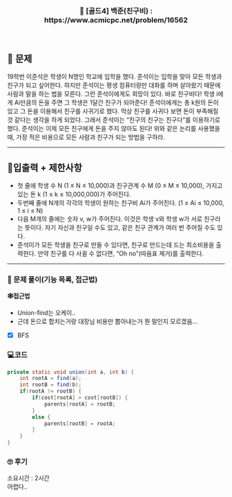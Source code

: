 <h3 align="center"> 
    📢  [골드4] 백준(친구비) : https://www.acmicpc.net/problem/16562
</h3>

<br>

## 🚀 문제

19학번 이준석은 학생이 N명인 학교에 입학을 했다. 준석이는 입학을 맞아 모든 학생과 친구가 되고 싶어한다. 하지만 준석이는 평생 컴퓨터랑만 대화를 하며 살아왔기 때문에 사람과 말을 하는 법을 모른다. 그런 준석이에게도 희망이 있다. 바로 친구비다!
학생 i에게 Ai만큼의 돈을 주면 그 학생은 1달간 친구가 되어준다! 준석이에게는 총 k원의 돈이 있고 그 돈을 이용해서 친구를 사귀기로 했다. 막상 친구를 사귀다 보면 돈이 부족해질 것 같다는 생각을 하게 되었다. 그래서 준석이는 “친구의 친구는 친구다”를 이용하기로 했다.
준석이는 이제 모든 친구에게 돈을 주지 않아도 된다!
위와 같은 논리를 사용했을 때, 가장 적은 비용으로 모든 사람과 친구가 되는 방법을 구하라.

---

## 🚦입출력 + 제한사항

- 첫 줄에 학생 수 N (1 ≤ N ≤ 10,000)과 친구관계 수 M (0 ≤ M ≤ 10,000), 가지고 있는 돈 k (1 ≤ k ≤ 10,000,000)가 주어진다.
- 두번째 줄에 N개의 각각의 학생이 원하는 친구비 Ai가 주어진다. (1 ≤ Ai ≤ 10,000, 1 ≤ i ≤ N)
- 다음 M개의 줄에는 숫자 v, w가 주어진다. 이것은 학생 v와 학생 w가 서로 친구라는 뜻이다. 자기 자신과 친구일 수도 있고, 같은 친구 관계가 여러 번 주어질 수도 있다.
- 준석이가 모든 학생을 친구로 만들 수 있다면, 친구로 만드는데 드는 최소비용을 출력한다. 만약 친구를 다 사귈 수 없다면, “Oh no”(따옴표 제거)를 출력한다.

---

### 📜 문제 풀이(기능 목록, 접근법)
**🕸접근법**
- Union-find는 오케이..
- 근데 돈으로 합치는거랑 대장님 비용만 뽑아내는거 뭔 말인지 모르겠음...

- [x] BFS

### 💻코드

```java
private static void union(int a, int b) {
	int rootA = find(a);
	int rootB = find(b);
	if(rootA != rootB) {
		if(cost[rootA] > cost[rootB]) {
			parents[rootA] = rootB; 
		}
		else {
			parents[rootB] = rootA;
		}
	}
}
```

### 🙄 후기
소요시간 : 2시간  <br>
어렵다..